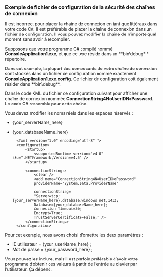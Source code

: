 
<!--
includes/sql-database-include-connection-string-40-config.md

Latest Freshness check:  2015-09-04 , GeneMi.

## Connection string
-->


### <a name="example-config-file-for-connection-string-security"></a>Exemple de fichier de configuration de la sécurité des chaînes de connexion


Il est incorrect pour placer la chaîne de connexion en tant que littéraux dans votre code C#. Il est préférable de placer la chaîne de connexion dans un fichier de configuration. Il vous pouvez modifier la chaîne de n’importe quel moment sans avoir à recompiler.

Supposons que votre programme C# compilé nommé **ConsoleApplication1.exe**, et que ce .exe réside dans un **bin\debug\* * répertoire.

Dans cet exemple, la plupart des composants de votre chaîne de connexion sont stockés dans un fichier de configuration nommé exactement **ConsoleApplication1.exe.config**. Ce fichier de configuration doit également résider dans **bin\debug\**.

Dans le code XML du fichier de configuration suivant pour afficher une chaîne de connexion nommée **ConnectionString4NoUserIDNoPassword**. Le code C# ressemble pour cette chaîne.

Vous devez modifier les noms réels dans les espaces réservés :

- {your_serverName_here}
- {your_databaseName_here}



        <?xml version="1.0" encoding="utf-8" ?>
        <configuration>
            <startup> 
                <supportedRuntime version="v4.0" sku=".NETFramework,Version=v4.5" />
            </startup>
        
            <connectionStrings>
                <clear />
                <add name="ConnectionString4NoUserIDNoPassword"
                providerName="System.Data.ProviderName"
        
                connectionString=
                "Server=tcp:{your_serverName_here}.database.windows.net,1433;
                Database={your_databaseName_here};
                Connection Timeout=30;
                Encrypt=True;
                TrustServerCertificate=False;" />
            </connectionStrings>
        </configuration>



Pour cet exemple, nous avons choisi d’omettre les deux paramètres :

- ID utilisateur = {your_userName_here} ;
- Mot de passe = {your_password_here} ;


Vous pouvez les inclure, mais il est parfois préférable d’avoir votre programme d’obtenir ces valeurs à partir de l’entrée au clavier par l’utilisateur. Ça dépend.



<!--
These three includes/ files are a sequenced set, but you can pick and choose:

includes/sql-database-include-connection-string-20-portalshots.md
includes/sql-database-include-connection-string-30-compare.md
includes/sql-database-include-connection-string-40-config.md
-->
